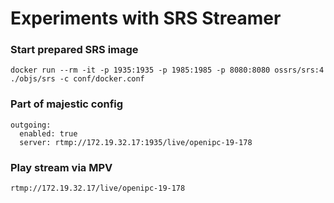 # Experiments with SRS Streamer


### Start prepared SRS image

```
docker run --rm -it -p 1935:1935 -p 1985:1985 -p 8080:8080 ossrs/srs:4 ./objs/srs -c conf/docker.conf
```

### Part of majestic config

```
outgoing:
  enabled: true
  server: rtmp://172.19.32.17:1935/live/openipc-19-178
```

### Play stream via MPV

```
rtmp://172.19.32.17/live/openipc-19-178
```
